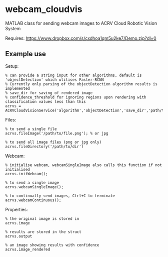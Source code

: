 # webcam_cloudvis
MATLAB class for sending webcam images to ACRV Cloud Robotic Vision System

Requires: https://www.dropbox.com/s/cxdhoa1qm5u2ke7/Demo.zip?dl=0

## Example use

Setup:
```
% can provide a string input for other algorithms, default is 'objectDetection' which utilises Faster-RCNN
% Currently only parsing of the objectDetection algorithm results is implemented
% save_dir for saving of rendered image
% confidence_threshold for ignoring regions upon rendering with classification values less than this
acrvs = ACRVCloudVisionService('algorithm','objectDetection','save_dir','path/to/save/dir','confidence_threshold',0.1);
```

Files:
```
% to send a single file
acrvs.fileImage('/path/to/file.png'); % or jpg

% to send all image files (png or jpg only)
acrvs.fileDirectory('/path/to/dir')
```

Webcam:
```
% initialise webcam, webcamSingleImage also calls this function if not initialised
acrvs.initWebcam();

% to send a single image
acrvs.webcamSingleImage();

% to continually send images, Ctrl+C to terminate
acrvs.webcamContinuous();
```

Properties:
```
% the original image is stored in
acrvs.image

% results are stored in the struct
acrvs.output

% an image showing results with confidence
acrvs.image_rendered
```
